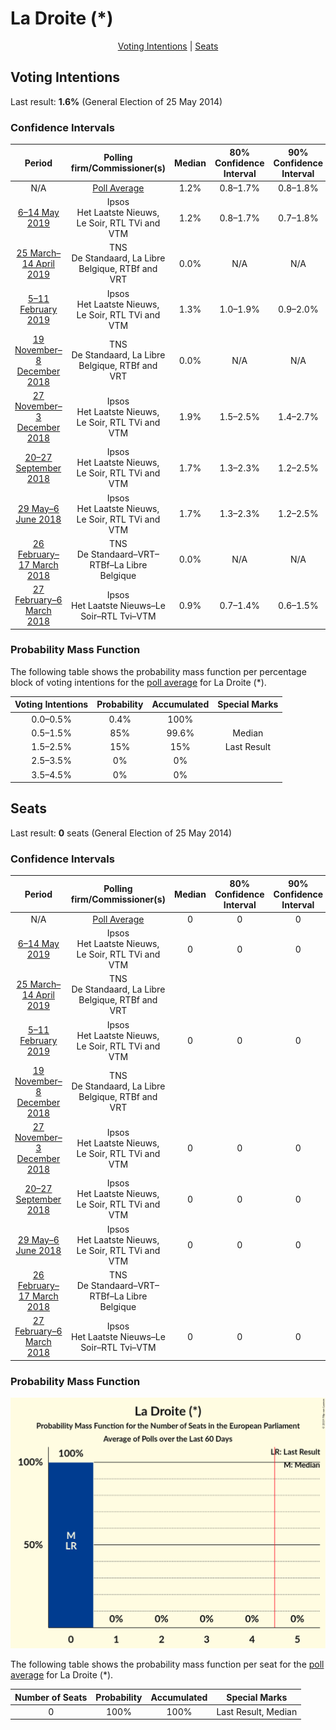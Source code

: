 # La Droite (*)

<p align="center"><a href="#voting-intentions">Voting Intentions</a> | <a href="#seats">Seats</a></p>

## Voting Intentions

Last result: **1.6%** (General Election of 25 May 2014)

### Confidence Intervals

| Period     | Polling firm/Commissioner(s) | Median | 80% Confidence Interval | 90% Confidence Interval | 95% Confidence Interval | 99% Confidence Interval |
|:----------:|:----------------:|:-----------:|:-----------------------:|:-----------------------:|:-----------------------:|:-----------------------:|
| N/A | [Poll Average](average.html) | 1.2% | 0.8–1.7% | 0.8–1.8% | 0.7–1.9% | 0.6–2.2% |
| [6–14 May 2019](2019-05-14-Ipsos.html) | Ipsos <br> Het Laatste Nieuws, Le Soir, RTL TVi and VTM | 1.2% | 0.8–1.7% | 0.7–1.8% | 0.7–1.9% | 0.6–2.2% |
| [25 March–14 April 2019](2019-04-14-TNS.html) | TNS <br> De Standaard, La Libre Belgique, RTBf and VRT | 0.0% | N/A | N/A | N/A | N/A |
| [5–11 February 2019](2019-02-11-Ipsos.html) | Ipsos <br> Het Laatste Nieuws, Le Soir, RTL TVi and VTM | 1.3% | 1.0–1.9% | 0.9–2.0% | 0.8–2.2% | 0.7–2.4% |
| [19 November–8 December 2018](2018-12-08-TNS.html) | TNS <br> De Standaard, La Libre Belgique, RTBf and VRT | 0.0% | N/A | N/A | N/A | N/A |
| [27 November–3 December 2018](2018-12-03-Ipsos.html) | Ipsos <br> Het Laatste Nieuws, Le Soir, RTL TVi and VTM | 1.9% | 1.5–2.5% | 1.4–2.7% | 1.2–2.8% | 1.1–3.1% |
| [20–27 September 2018](2018-09-27-Ipsos.html) | Ipsos <br> Het Laatste Nieuws, Le Soir, RTL TVi and VTM | 1.7% | 1.3–2.3% | 1.2–2.5% | 1.1–2.6% | 1.0–3.0% |
| [29 May–6 June 2018](2018-06-06-Ipsos.html) | Ipsos <br> Het Laatste Nieuws, Le Soir, RTL TVi and VTM | 1.7% | 1.3–2.3% | 1.2–2.5% | 1.1–2.7% | 1.0–3.0% |
| [26 February–17 March 2018](2018-03-17-TNS.html) | TNS <br> De Standaard–VRT–RTBf–La Libre Belgique | 0.0% | N/A | N/A | N/A | N/A |
| [27 February–6 March 2018](2018-03-06-Ipsos.html) | Ipsos <br> Het Laatste Nieuws–Le Soir–RTL Tvi–VTM | 0.9% | 0.7–1.4% | 0.6–1.5% | 0.5–1.6% | 0.4–1.9% |

### Probability Mass Function

The following table shows the probability mass function per percentage block of voting intentions for the [poll average](average.html) for La Droite (*).

| Voting Intentions | Probability | Accumulated | Special Marks |
|:-----------------:|:-----------:|:-----------:|:-------------:|
| 0.0–0.5% | 0.4% | 100% |  |
| 0.5–1.5% | 85% | 99.6% | Median |
| 1.5–2.5% | 15% | 15% | Last Result |
| 2.5–3.5% | 0% | 0% |  |
| 3.5–4.5% | 0% | 0% |  |


## Seats

Last result: **0** seats (General Election of 25 May 2014)

### Confidence Intervals

| Period     | Polling firm/Commissioner(s) | Median | 80% Confidence Interval | 90% Confidence Interval | 95% Confidence Interval | 99% Confidence Interval |
|:----------:|:----------------:|:------:|:-----------------------:|:-----------------------:|:-----------------------:|:-----------------------:|
| N/A | [Poll Average](average.html) | 0 | 0 | 0 | 0 | 0 |
| [6–14 May 2019](2019-05-14-Ipsos.html) | Ipsos <br> Het Laatste Nieuws, Le Soir, RTL TVi and VTM | 0 | 0 | 0 | 0 | 0 |
| [25 March–14 April 2019](2019-04-14-TNS.html) | TNS <br> De Standaard, La Libre Belgique, RTBf and VRT |  |  |  |  |  |
| [5–11 February 2019](2019-02-11-Ipsos.html) | Ipsos <br> Het Laatste Nieuws, Le Soir, RTL TVi and VTM | 0 | 0 | 0 | 0 | 0 |
| [19 November–8 December 2018](2018-12-08-TNS.html) | TNS <br> De Standaard, La Libre Belgique, RTBf and VRT |  |  |  |  |  |
| [27 November–3 December 2018](2018-12-03-Ipsos.html) | Ipsos <br> Het Laatste Nieuws, Le Soir, RTL TVi and VTM | 0 | 0 | 0 | 0 | 0 |
| [20–27 September 2018](2018-09-27-Ipsos.html) | Ipsos <br> Het Laatste Nieuws, Le Soir, RTL TVi and VTM | 0 | 0 | 0 | 0 | 0 |
| [29 May–6 June 2018](2018-06-06-Ipsos.html) | Ipsos <br> Het Laatste Nieuws, Le Soir, RTL TVi and VTM | 0 | 0 | 0 | 0 | 0 |
| [26 February–17 March 2018](2018-03-17-TNS.html) | TNS <br> De Standaard–VRT–RTBf–La Libre Belgique |  |  |  |  |  |
| [27 February–6 March 2018](2018-03-06-Ipsos.html) | Ipsos <br> Het Laatste Nieuws–Le Soir–RTL Tvi–VTM | 0 | 0 | 0 | 0 | 0 |

### Probability Mass Function

![Graph with seats probability mass function not yet produced](average-seats-pmf-ladroite.png "Seats Probability Mass Function")

The following table shows the probability mass function per seat for the [poll average](average.html) for La Droite (*).

| Number of Seats | Probability | Accumulated | Special Marks |
|:---------------:|:-----------:|:-----------:|:-------------:|
| 0 | 100% | 100% | Last Result, Median |


